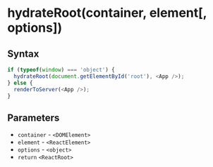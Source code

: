 # hydrateRoot(container, element[, options])

## Syntax

```js
if (typeof(window) === 'object') {
  hydrateRoot(document.getElementById('root'), <App />);
} else {
  renderToServer(<App />);
}
```

## Parameters

* `container` - `<DOMElement>`
* `element` - `<ReactElement>`
* `options` - `<object>`
* `return` `<ReactRoot>`
